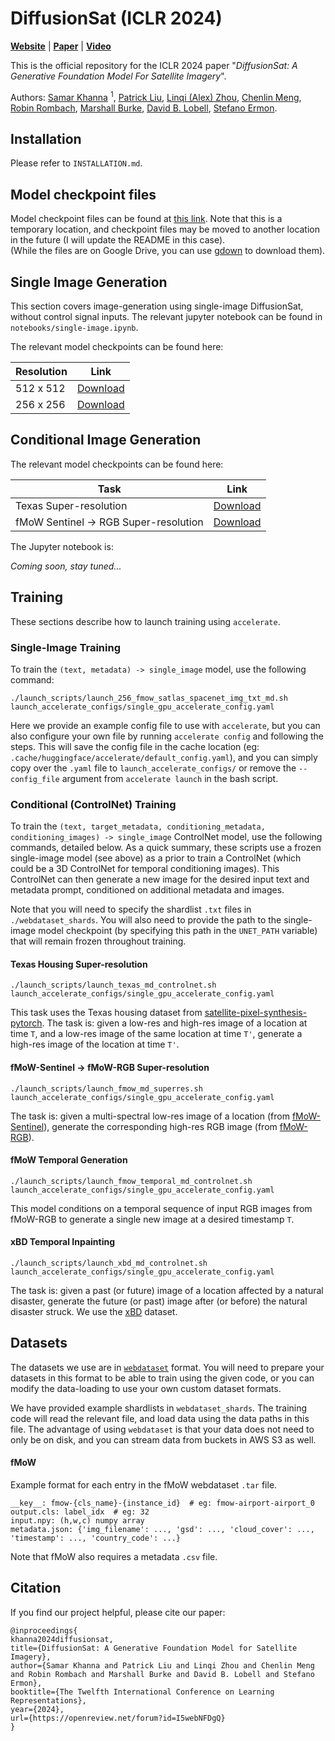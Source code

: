 # DiffusionSat (ICLR 2024)
**[Website](https://samar-khanna.github.io/DiffusionSat/)** | 
**[Paper](https://arxiv.org/abs/2312.03606)**   |
**[Video](https://recorder-v3.slideslive.com/?share=92102&s=22fca8d7-2deb-4bf0-af4a-02d1839dc69b)**

This is the official repository for the ICLR 2024 paper 
"_DiffusionSat: A Generative Foundation Model For Satellite Imagery_".  

Authors: 
[Samar Khanna](https://www.samarkhanna.com) <sup>1</sup>, 
[Patrick Liu](https://web.stanford.edu/~pliu1/), 
[Linqi (Alex) Zhou](https://alexzhou907.github.io), 
[Chenlin Meng](https://chenlin9.github.io/), 
[Robin Rombach](https://github.com/rromb), 
[Marshall Burke](https://web.stanford.edu/~mburke/), 
[David B. Lobell](https://earth.stanford.edu/people/david-lobell#gs.5vndff), 
[Stefano Ermon](https://cs.stanford.edu/~ermon/).

## Installation
Please refer to `INSTALLATION.md`.

## Model checkpoint files
Model checkpoint files can be found at [this link](https://drive.google.com/drive/u/2/folders/1p6nk4S5IpZEck3_xLo2hcI2Ha3P8LiA9).
Note that this is a temporary location, and checkpoint files may be moved to another location in the future (I will update the README in this case).  
(While the files are on Google Drive, you can use [gdown](https://github.com/wkentaro/gdown) to download them).

## Single Image Generation
This section covers image-generation using single-image DiffusionSat, without control signal inputs.
The relevant jupyter notebook can be found in `notebooks/single-image.ipynb`. 

The relevant model checkpoints can be found here:  

| Resolution | Link     |
|------------|----------|
| 512 x 512  | [Download](https://drive.google.com/drive/u/2/folders/1zddxoEVNpbffIti8gUbhCRoL1w-tkMK2) |
| 256 x 256  | [Download](https://drive.google.com/drive/u/2/folders/1SZnVpIaYyWN7WbAM7Njn-DDOZ7gRCmQ9) |


## Conditional Image Generation

The relevant model checkpoints can be found here:

| Task                                  | Link     |
|---------------------------------------|----------|
| Texas Super-resolution                | [Download](https://drive.google.com/drive/u/2/folders/1MVg6RkUOC8YoEBEUmBbi0xPNmTHvDnB2) |
| fMoW Sentinel -> RGB Super-resolution | [Download](https://drive.google.com/drive/u/2/folders/1xZAO3Pxm-v3t5PYa2_cfyJXGHNvmif7p) |


The Jupyter notebook is:

_Coming soon, stay tuned..._

## Training
These sections describe how to launch training using `accelerate`.

### Single-Image Training
To train the `(text, metadata) -> single_image` model, use the following command:
```shell
./launch_scripts/launch_256_fmow_satlas_spacenet_img_txt_md.sh launch_accelerate_configs/single_gpu_accelerate_config.yaml
```
Here we provide an example config file to use with `accelerate`, but you can also configure your own
file by running `accelerate config` and following the steps. This will save the config file in the 
cache location (eg: `.cache/huggingface/accelerate/default_config.yaml`), 
and you can simply copy over the `.yaml` file to `launch_accelerate_configs/` or remove the 
`--config_file` argument from `accelerate launch` in the bash script.

### Conditional (ControlNet) Training
To train the `(text, target_metadata, conditioning_metadata, conditioning_images) -> single_image` ControlNet model, use the following commands, 
detailed below. As a quick summary, these scripts use a frozen single-image model (see above) as a prior to 
train a ControlNet (which could be a 3D ControlNet for temporal conditioning images). 
This ControlNet can then generate a new image for the desired input text and metadata prompt, 
conditioned on additional metadata and images.

Note that you will need to specify the shardlist `.txt` files in `./webdataset_shards`. 
You will also need to provide the path to the single-image model checkpoint 
(by specifying this path in the `UNET_PATH` variable) that will remain frozen throughout training.

#### Texas Housing Super-resolution
```shell
./launch_scripts/launch_texas_md_controlnet.sh launch_accelerate_configs/single_gpu_accelerate_config.yaml
```
This task uses the Texas housing dataset from [satellite-pixel-synthesis-pytorch](https://github.com/KellyYutongHe/satellite-pixel-synthesis-pytorch).
The task is: given a low-res and high-res image of a location at time `T`, and a low-res image of the same location 
at time `T'`, generate a high-res image of the location at time `T'`.

#### fMoW-Sentinel -> fMoW-RGB Super-resolution
```shell
./launch_scripts/launch_fmow_md_superres.sh launch_accelerate_configs/single_gpu_accelerate_config.yaml
```
The task is: given a multi-spectral low-res image of a location (from [fMoW-Sentinel](https://github.com/sustainlab-group/SatMAE?tab=readme-ov-file#fmow-sentinel-dataset)), 
generate the corresponding high-res RGB image (from [fMoW-RGB](https://github.com/fMoW/dataset)).

#### fMoW Temporal Generation
```shell
./launch_scripts/launch_fmow_temporal_md_controlnet.sh launch_accelerate_configs/single_gpu_accelerate_config.yaml
```
This model conditions on a temporal sequence of input RGB images from fMoW-RGB to generate a single new image at a desired timestamp `T`.

#### xBD Temporal Inpainting
```shell
./launch_scripts/launch_xbd_md_controlnet.sh launch_accelerate_configs/single_gpu_accelerate_config.yaml
```
The task is: given a past (or future) image of a location affected by a natural disaster, generate the future (or past) image
after (or before) the natural disaster struck. We use the [xBD](https://github.com/DIUx-xView/xView2_baseline?tab=readme-ov-file#data-downloads) dataset.

## Datasets
The datasets we use are in [`webdataset`](https://github.com/webdataset/webdataset) format.
You will need to prepare your datasets in this format to be able to train using the given code,
or you can modify the data-loading to use your own custom dataset formats.

We have provided example shardlists in `webdataset_shards`. The training code will read the relevant file,
and load data using the data paths in this file. The advantage of using `webdataset` is that your data
does not need to only be on disk, and you can stream data from buckets in AWS S3 as well.


#### fMoW
Example format for each entry in the fMoW webdataset `.tar` file.
```
__key__: fmow-{cls_name}-{instance_id}  # eg: fmow-airport-airport_0
output.cls: label_idx  # eg: 32
input.npy: (h,w,c) numpy array
metadata.json: {'img_filename': ..., 'gsd': ..., 'cloud_cover': ..., 'timestamp': ..., 'country_code': ...}
```
Note that fMoW also requires a metadata `.csv` file.

## Citation
If you find our project helpful, please cite our paper:
```
@inproceedings{
khanna2024diffusionsat,
title={DiffusionSat: A Generative Foundation Model for Satellite Imagery},
author={Samar Khanna and Patrick Liu and Linqi Zhou and Chenlin Meng and Robin Rombach and Marshall Burke and David B. Lobell and Stefano Ermon},
booktitle={The Twelfth International Conference on Learning Representations},
year={2024},
url={https://openreview.net/forum?id=I5webNFDgQ}
}
```
